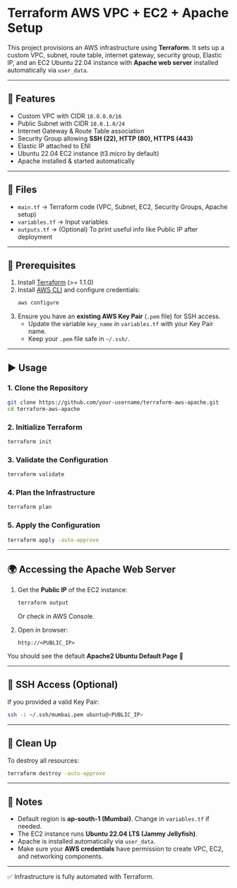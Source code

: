 # Terraform AWS VPC + EC2 + Apache Setup

This project provisions an AWS infrastructure using **Terraform**. It sets up a custom VPC, subnet, route table, internet gateway, security group, Elastic IP, and an EC2 Ubuntu 22.04 instance with **Apache web server** installed automatically via `user_data`.

---

## 🚀 Features
- Custom VPC with CIDR `10.0.0.0/16`
- Public Subnet with CIDR `10.0.1.0/24`
- Internet Gateway & Route Table association
- Security Group allowing **SSH (22), HTTP (80), HTTPS (443)**
- Elastic IP attached to ENI
- Ubuntu 22.04 EC2 instance (t3.micro by default)
- Apache installed & started automatically

---

## 📂 Files
- `main.tf` → Terraform code (VPC, Subnet, EC2, Security Groups, Apache setup)
- `variables.tf` → Input variables
- `outputs.tf` → (Optional) To print useful info like Public IP after deployment

---

## 🔧 Prerequisites
1. Install [Terraform](https://developer.hashicorp.com/terraform/downloads) (>= 1.1.0)
2. Install [AWS CLI](https://docs.aws.amazon.com/cli/latest/userguide/install-cliv2.html) and configure credentials:
   ```bash
   aws configure
   ```
3. Ensure you have an **existing AWS Key Pair** (`.pem` file) for SSH access.
   - Update the variable `key_name` in `variables.tf` with your Key Pair name.
   - Keep your `.pem` file safe in `~/.ssh/`.

---

## ▶️ Usage

### 1. Clone the Repository
```bash
git clone https://github.com/your-username/terraform-aws-apache.git
cd terraform-aws-apache
```

### 2. Initialize Terraform
```bash
terraform init
```

### 3. Validate the Configuration
```bash
terraform validate
```

### 4. Plan the Infrastructure
```bash
terraform plan
```

### 5. Apply the Configuration
```bash
terraform apply -auto-approve
```

---

## 🌍 Accessing the Apache Web Server
1. Get the **Public IP** of the EC2 instance:
   ```bash
   terraform output
   ```
   Or check in AWS Console.

2. Open in browser:
   ```
   http://<PUBLIC_IP>
   ```

You should see the default **Apache2 Ubuntu Default Page** 🎉

---

## 🔑 SSH Access (Optional)
If you provided a valid Key Pair:

```bash
ssh -i ~/.ssh/mumbai.pem ubuntu@<PUBLIC_IP>
```

---

## 🧹 Clean Up
To destroy all resources:
```bash
terraform destroy -auto-approve
```

---

## 📌 Notes
- Default region is **ap-south-1 (Mumbai)**. Change in `variables.tf` if needed.
- The EC2 instance runs **Ubuntu 22.04 LTS (Jammy Jellyfish)**.
- Apache is installed automatically via `user_data`.
- Make sure your **AWS credentials** have permission to create VPC, EC2, and networking components.

---
✅ Infrastructure is fully automated with Terraform.
